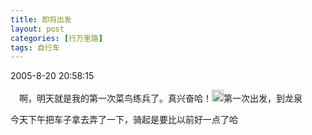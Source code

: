 ```yaml
---
title: 即将出发
layout: post
categories: [行万里路]
tags: 自行车
---
```

2005-8-20 20:58:15

　啊，明天就是我的第一次菜鸟练兵了。真兴奋哈！<img width="19" height="19" border="0" src="http://www.a-q.cn/images/emot/face14.gif" />第一次出发，到龙泉

今天下午把车子拿去弄了一下，骑起是要比以前好一点了哈

